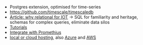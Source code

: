 * Postgres extension, optimised for time-series
* https://github.com/timescale/timescaledb
* [Article: why relational for IOT](https://blog.timescale.com/use-relational-database-instead-of-nosql-for-iot-application/) -> SQL for familiarity and heritage, schemas for complex queries, eliminate data silos
* [Tutorials](https://docs.timescale.com/v1.2/tutorials)
* [Integrate with Promethius](https://docs.timescale.com/v1.2/tutorials/prometheus-adapter)
* [local or cloud hosting](https://www.timescale.com/pricing), also [Azure](https://blog.timescale.com/timescale-microsoft-azure-team-up-to-power-iot-and-time-series-workloads/) and [AWS](https://blog.timescale.com/tutorial-installing-timescaledb-on-aws-c8602b767a98/)